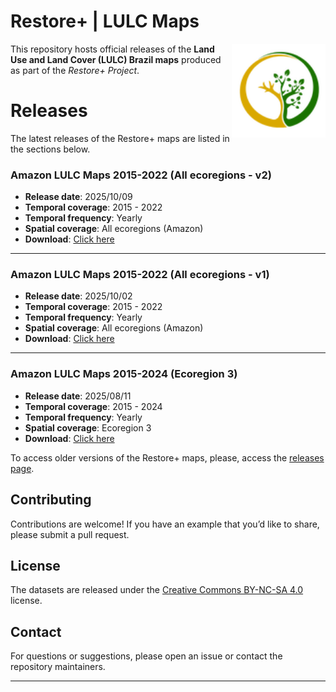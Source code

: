 
# Restore+ \| LULC Maps

<img src=".github/images/restoreplus_sticker.png" alt="Restore+ icon" align="right" height="150" width="150"/>

<!-- badges: start --> <!-- badges: end -->

This repository hosts official releases of the **Land Use and Land Cover
(LULC) Brazil maps** produced as part of the *Restore+ Project*.

# Releases

The latest releases of the Restore+ maps are listed in the sections
below.

### Amazon LULC Maps 2015-2022 (All ecoregions - v2)

- **Release date**: 2025/10/09
- **Temporal coverage**: 2015 - 2022
- **Temporal frequency**: Yearly
- **Spatial coverage**: All ecoregions (Amazon)
- **Download**: [Click
  here](https://github.com/restore-plus/lulcbrazil-maps/releases/tag/amazon-allregions-v2)

------------------------------------------------------------------------

### Amazon LULC Maps 2015-2022 (All ecoregions - v1)

- **Release date**: 2025/10/02
- **Temporal coverage**: 2015 - 2022
- **Temporal frequency**: Yearly
- **Spatial coverage**: All ecoregions (Amazon)
- **Download**: [Click
  here](https://github.com/restore-plus/lulcbrazil-maps/releases/tag/amazon-allregions-v1)

------------------------------------------------------------------------

### Amazon LULC Maps 2015-2024 (Ecoregion 3)

- **Release date**: 2025/08/11
- **Temporal coverage**: 2015 - 2024
- **Temporal frequency**: Yearly
- **Spatial coverage**: Ecoregion 3
- **Download**: [Click
  here](https://github.com/restore-plus/lulcbrazil-maps/releases/tag/lulc-ecoregion3-v1)

To access older versions of the Restore+ maps, please, access the
[releases
page](https://github.com/restore-plus/lulcbrazil-maps/releases).

## Contributing

Contributions are welcome! If you have an example that you’d like to
share, please submit a pull request.

## License

The datasets are released under the [Creative Commons BY-NC-SA
4.0](https://creativecommons.org/licenses/by-nc-sa/4.0/) license.

## Contact

For questions or suggestions, please open an issue or contact the
repository maintainers.

------------------------------------------------------------------------
